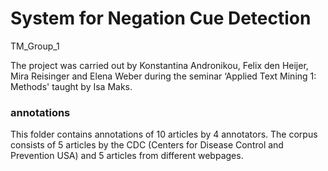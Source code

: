 # System for Negation Cue Detection
TM_Group_1

The project was carried out by Konstantina Andronikou, Felix den Heijer, Mira Reisinger and Elena Weber during the seminar ‘Applied Text Mining 1: Methods' taught by Isa Maks.

### annotations
This folder contains annotations of 10 articles by 4 annotators. The corpus consists of 5 articles by the CDC (Centers for Disease Control and Prevention USA) and 5 articles from different webpages. 
